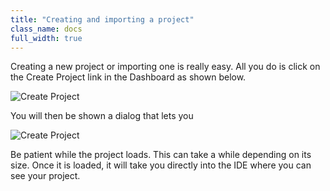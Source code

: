 ```yaml
---
title: "Creating and importing a project"
class_name: docs
full_width: true
---
```


Creating a new project or importing one is really easy. All you do is click on the Create Project link in the Dashboard as shown below.

![Create Project](docs/console-create.png)

You will then be shown a dialog that lets you 

![Create Project](/img/docs/console-create-dlg.png)

Be patient while the project loads. This can take a while depending on its size. Once it is loaded, it will take you directly into the IDE where you can see your project.

